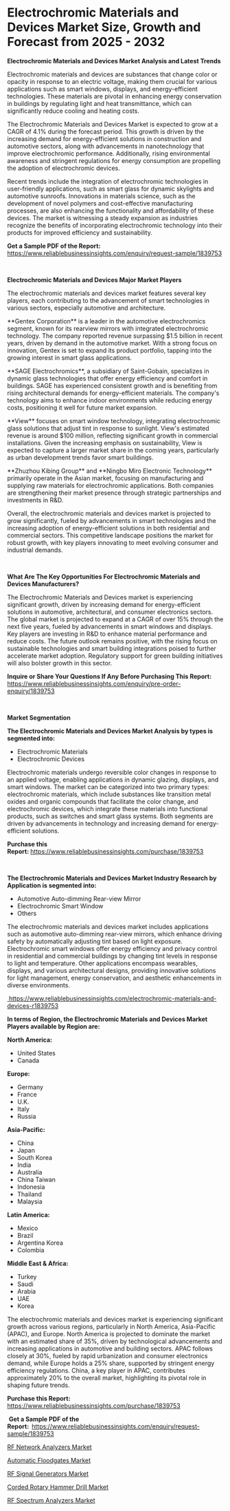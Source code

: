 <p><h1>Electrochromic Materials and Devices Market Size, Growth and Forecast from 2025 - 2032</h1></p><p><strong>Electrochromic Materials and Devices Market Analysis and Latest Trends</strong></p>
<p><p>Electrochromic materials and devices are substances that change color or opacity in response to an electric voltage, making them crucial for various applications such as smart windows, displays, and energy-efficient technologies. These materials are pivotal in enhancing energy conservation in buildings by regulating light and heat transmittance, which can significantly reduce cooling and heating costs.</p><p>The Electrochromic Materials and Devices Market is expected to grow at a CAGR of 4.1% during the forecast period. This growth is driven by the increasing demand for energy-efficient solutions in construction and automotive sectors, along with advancements in nanotechnology that improve electrochromic performance. Additionally, rising environmental awareness and stringent regulations for energy consumption are propelling the adoption of electrochromic devices.</p><p>Recent trends include the integration of electrochromic technologies in user-friendly applications, such as smart glass for dynamic skylights and automotive sunroofs. Innovations in materials science, such as the development of novel polymers and cost-effective manufacturing processes, are also enhancing the functionality and affordability of these devices. The market is witnessing a steady expansion as industries recognize the benefits of incorporating electrochromic technology into their products for improved efficiency and sustainability.</p></p>
<p><strong>Get a Sample PDF of the Report:&nbsp;</strong> <a href="https://www.reliablebusinessinsights.com/enquiry/request-sample/1839753?utm_campaign=1847&utm_medium=2&utm_source=Github&utm_content=ia&utm_term=19022025&utm_id=electrochromic-materials-and-devices">https://www.reliablebusinessinsights.com/enquiry/request-sample/1839753</a></p>
<p>&nbsp;</p>
<p><strong>Electrochromic Materials and Devices Major Market Players</strong></p>
<p><p>The electrochromic materials and devices market features several key players, each contributing to the advancement of smart technologies in various sectors, especially automotive and architecture.</p><p>**Gentex Corporation** is a leader in the automotive electrochromics segment, known for its rearview mirrors with integrated electrochromic technology. The company reported revenue surpassing $1.5 billion in recent years, driven by demand in the automotive market. With a strong focus on innovation, Gentex is set to expand its product portfolio, tapping into the growing interest in smart glass applications.</p><p>**SAGE Electrochromics**, a subsidiary of Saint-Gobain, specializes in dynamic glass technologies that offer energy efficiency and comfort in buildings. SAGE has experienced consistent growth and is benefiting from rising architectural demands for energy-efficient materials. The company's technology aims to enhance indoor environments while reducing energy costs, positioning it well for future market expansion.</p><p>**View** focuses on smart window technology, integrating electrochromic glass solutions that adjust tint in response to sunlight. View's estimated revenue is around $100 million, reflecting significant growth in commercial installations. Given the increasing emphasis on sustainability, View is expected to capture a larger market share in the coming years, particularly as urban development trends favor smart buildings.</p><p>**Zhuzhou Kibing Group** and **Ningbo Miro Electronic Technology** primarily operate in the Asian market, focusing on manufacturing and supplying raw materials for electrochromic applications. Both companies are strengthening their market presence through strategic partnerships and investments in R&D.</p><p>Overall, the electrochromic materials and devices market is projected to grow significantly, fueled by advancements in smart technologies and the increasing adoption of energy-efficient solutions in both residential and commercial sectors. This competitive landscape positions the market for robust growth, with key players innovating to meet evolving consumer and industrial demands.</p></p>
<p>&nbsp;</p>
<p><strong>What Are The Key Opportunities For Electrochromic Materials and Devices Manufacturers?</strong></p>
<p><p>The Electrochromic Materials and Devices market is experiencing significant growth, driven by increasing demand for energy-efficient solutions in automotive, architectural, and consumer electronics sectors. The global market is projected to expand at a CAGR of over 15% through the next five years, fueled by advancements in smart windows and displays. Key players are investing in R&D to enhance material performance and reduce costs. The future outlook remains positive, with the rising focus on sustainable technologies and smart building integrations poised to further accelerate market adoption. Regulatory support for green building initiatives will also bolster growth in this sector.</p></p>
<p><strong>Inquire or Share Your Questions If Any Before Purchasing This Report:</strong> <a href="https://www.reliablebusinessinsights.com/enquiry/pre-order-enquiry/1839753?utm_campaign=1847&utm_medium=2&utm_source=Github&utm_content=ia&utm_term=19022025&utm_id=electrochromic-materials-and-devices">https://www.reliablebusinessinsights.com/enquiry/pre-order-enquiry/1839753</a></p>
<p>&nbsp;</p>
<p><strong>Market Segmentation</strong></p>
<p><strong>The Electrochromic Materials and Devices Market Analysis by types is segmented into:</strong></p>
<p><ul><li>Electrochromic Materials</li><li>Electrochromic Devices</li></ul></p>
<p><p>Electrochromic materials undergo reversible color changes in response to an applied voltage, enabling applications in dynamic glazing, displays, and smart windows. The market can be categorized into two primary types: electrochromic materials, which include substances like transition metal oxides and organic compounds that facilitate the color change, and electrochromic devices, which integrate these materials into functional products, such as switches and smart glass systems. Both segments are driven by advancements in technology and increasing demand for energy-efficient solutions.</p></p>
<p><strong>Purchase this Report:&nbsp;</strong><a href="https://www.reliablebusinessinsights.com/purchase/1839753?utm_campaign=1847&utm_medium=2&utm_source=Github&utm_content=ia&utm_term=19022025&utm_id=electrochromic-materials-and-devices">https://www.reliablebusinessinsights.com/purchase/1839753</a></p>
<p>&nbsp;</p>
<p><strong>The Electrochromic Materials and Devices Market Industry Research by Application is segmented into:</strong></p>
<p><ul><li>Automotive Auto-dimming Rear-view Mirror</li><li>Electrochromic Smart Window</li><li>Others</li></ul></p>
<p><p>The electrochromic materials and devices market includes applications such as automotive auto-dimming rear-view mirrors, which enhance driving safety by automatically adjusting tint based on light exposure. Electrochromic smart windows offer energy efficiency and privacy control in residential and commercial buildings by changing tint levels in response to light and temperature. Other applications encompass wearables, displays, and various architectural designs, providing innovative solutions for light management, energy conservation, and aesthetic enhancements in diverse environments.</p></p>
<p><a href="https://www.reliablebusinessinsights.com/electrochromic-materials-and-devices-r1839753?utm_campaign=1847&utm_medium=2&utm_source=Github&utm_content=ia&utm_term=19022025&utm_id=electrochromic-materials-and-devices">&nbsp;https://www.reliablebusinessinsights.com/electrochromic-materials-and-devices-r1839753</a></p>
<p><strong>In terms of Region, the Electrochromic Materials and Devices Market Players available by Region are:</strong></p>
<p>
    <p> <strong> North America: </strong>
        <ul>
            <li>United States</li>
            <li>Canada</li>
        </ul>
        </p> 
    <p> <strong> Europe: </strong>
        <ul>
            <li>Germany</li>
            <li>France</li>
            <li>U.K.</li>
            <li>Italy</li>
            <li>Russia</li>
        </ul>
        </p> 
    <p> <strong> Asia-Pacific: </strong>
        <ul>
            <li>China</li>
            <li>Japan</li>
            <li>South Korea</li>
            <li>India</li>
            <li>Australia</li>
            <li>China Taiwan</li>
            <li>Indonesia</li>
            <li>Thailand</li>
            <li>Malaysia</li>
        </ul>
        </p> 
    <p> <strong> Latin America: </strong>
        <ul>
            <li>Mexico</li>
            <li>Brazil</li>
            <li>Argentina Korea</li>
            <li>Colombia</li>
        </ul>
        </p> 
    <p> <strong> Middle East & Africa: </strong>
        <ul>
            <li>Turkey</li>
            <li>Saudi</li>
            <li>Arabia</li>
            <li>UAE</li>
            <li>Korea</li>
        </ul>
    </p>
    </p>
<p><p>The electrochromic materials and devices market is experiencing significant growth across various regions, particularly in North America, Asia-Pacific (APAC), and Europe. North America is projected to dominate the market with an estimated share of 35%, driven by technological advancements and increasing applications in automotive and building sectors. APAC follows closely at 30%, fueled by rapid urbanization and consumer electronics demand, while Europe holds a 25% share, supported by stringent energy efficiency regulations. China, a key player in APAC, contributes approximately 20% to the overall market, highlighting its pivotal role in shaping future trends.</p></p>
<p><strong>Purchase this Report: </strong><a href="https://www.reliablebusinessinsights.com/purchase/1839753?utm_campaign=1847&utm_medium=2&utm_source=Github&utm_content=ia&utm_term=19022025&utm_id=electrochromic-materials-and-devices">https://www.reliablebusinessinsights.com/purchase/1839753</a></p>
<p>&nbsp;<strong>Get a Sample PDF of the Report:&nbsp;&nbsp;</strong><a href="https://www.reliablebusinessinsights.com/enquiry/request-sample/1839753?utm_campaign=1847&utm_medium=2&utm_source=Github&utm_content=ia&utm_term=19022025&utm_id=electrochromic-materials-and-devices">https://www.reliablebusinessinsights.com/enquiry/request-sample/1839753</a></p>
<p><strong></strong></p>
<p><p><a href="https://github.com/feeqahrndz/Market-Research-Report-List-1/blob/main/rf-network-analyzers-market.md?utm_campaign=1847&utm_medium=2&utm_source=Github&utm_content=ia&utm_term=19022025&utm_id=electrochromic-materials-and-devices">RF Network Analyzers Market</a></p><p><a href="https://github.com/kaqiewan/Market-Research-Report-List-1/blob/main/automatic-floodgates-market.md?utm_campaign=1847&utm_medium=2&utm_source=Github&utm_content=ia&utm_term=19022025&utm_id=electrochromic-materials-and-devices">Automatic Floodgates Market</a></p><p><a href="https://github.com/elodielamto06/Market-Research-Report-List-1/blob/main/rf-signal-generators-market.md?utm_campaign=1847&utm_medium=2&utm_source=Github&utm_content=ia&utm_term=19022025&utm_id=electrochromic-materials-and-devices">RF Signal Generators Market</a></p><p><a href="https://github.com/taxyevgwlle/Market-Research-Report-List-1/blob/main/corded-rotary-hammer-drill-market.md?utm_campaign=1847&utm_medium=2&utm_source=Github&utm_content=ia&utm_term=19022025&utm_id=electrochromic-materials-and-devices">Corded Rotary Hammer Drill Market</a></p><p><a href="https://github.com/donkalucine10/Market-Research-Report-List-1/blob/main/rf-spectrum-analyzers-market.md?utm_campaign=1847&utm_medium=2&utm_source=Github&utm_content=ia&utm_term=19022025&utm_id=electrochromic-materials-and-devices">RF Spectrum Analyzers Market</a></p></p>